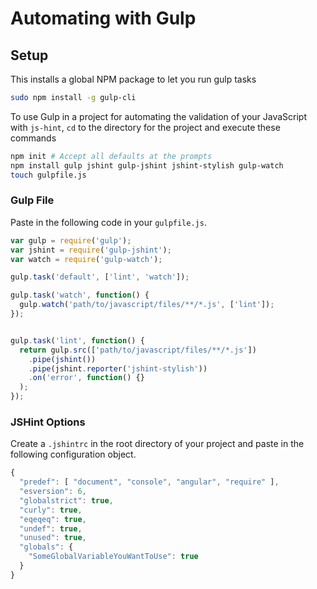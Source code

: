 # Automating with Gulp

## Setup

This installs a global NPM package to let you run gulp tasks

```bash
sudo npm install -g gulp-cli
```

To use Gulp in a project for automating the validation of your JavaScript with `js-hint`, `cd` to the directory for the project and execute these commands

```bash
npm init # Accept all defaults at the prompts
npm install gulp jshint gulp-jshint jshint-stylish gulp-watch
touch gulpfile.js
```

### Gulp File

Paste in the following code in your `gulpfile.js`.

```js
var gulp = require('gulp');
var jshint = require('gulp-jshint');
var watch = require('gulp-watch');

gulp.task('default', ['lint', 'watch']);

gulp.task('watch', function() {
  gulp.watch('path/to/javascript/files/**/*.js', ['lint']);
});


gulp.task('lint', function() {
  return gulp.src(['path/to/javascript/files/**/*.js'])
    .pipe(jshint())
    .pipe(jshint.reporter('jshint-stylish'))
    .on('error', function() {}
  );
});
```

### JSHint Options

Create a `.jshintrc` in the root directory of your project and paste in the following configuration object.

```js
{
  "predef": [ "document", "console", "angular", "require" ],
  "esversion": 6,
  "globalstrict": true,
  "curly": true,
  "eqeqeq": true,
  "undef": true,
  "unused": true,
  "globals": {
    "SomeGlobalVariableYouWantToUse": true
  }
}
```